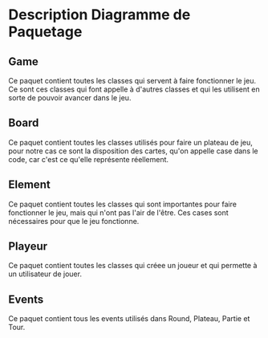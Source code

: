 # Description Diagramme de Paquetage

## Game
Ce paquet contient toutes les classes qui servent à faire fonctionner le jeu. Ce sont ces classes qui font appelle à d'autres classes et qui les utilisent en sorte de pouvoir avancer dans le jeu.

## Board
Ce paquet contient toutes les classes utilisés pour faire un plateau de jeu, pour notre cas ce sont la disposition des cartes, qu'on appelle case dans le code, car c'est ce qu'elle représente réellement.

## Element
Ce paquet contient toutes les classes qui sont importantes pour faire fonctionner le jeu, mais qui n'ont pas l'air de l'être. Ces cases sont nécessaires pour que le jeu fonctionne.

## Playeur
Ce paquet contient toutes les classes qui créee un joueur et qui permette à un utilisateur de jouer.

## Events
Ce paquet contient tous les events utilisés dans Round, Plateau, Partie et Tour.